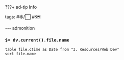 ???+ ad-tip Info

tags: #🕸️/⬜ #🗺️

--- admonition

### `$= dv.current().file.name`

```dataview
table file.ctime as Date from "3. Resources/Web Dev"
sort file.name
```
